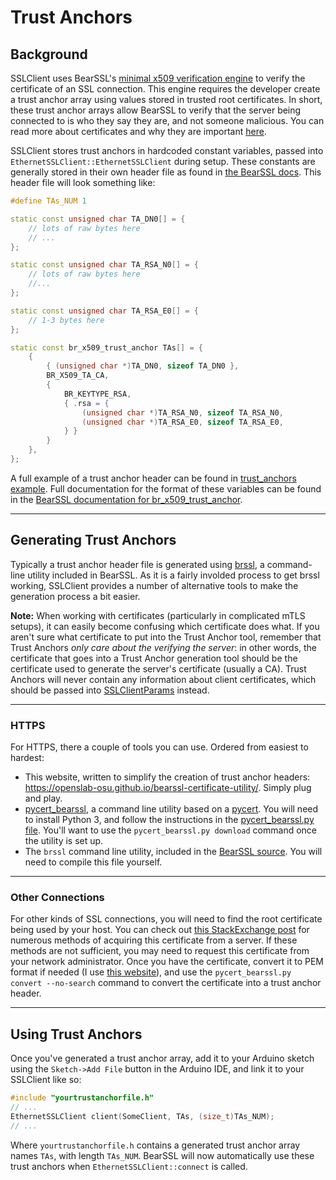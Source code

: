 # Trust Anchors

## Background

SSLClient uses BearSSL's [minimal x509 verification engine](https://bearssl.org/x509.html#the-minimal-engine) to verify the certificate of an SSL connection. This engine requires the developer create a trust anchor array using values stored in trusted root certificates. In short, these trust anchor arrays allow BearSSL to verify that the server being connected to is who they say they are, and not someone malicious. You can read more about certificates and why they are important [here](https://www.globalsign.com/en/ssl-information-center/what-is-an-ssl-certificate/).

SSLClient stores trust anchors in hardcoded constant variables, passed into `EthernetSSLClient::EthernetSSLClient` during setup. These constants are generally stored in their own header file as found in [the BearSSL docs](https://bearssl.org/api1.html#profiles). This header file will look something like:

```C++
#define TAs_NUM 1

static const unsigned char TA_DN0[] = {
    // lots of raw bytes here
    // ...
};

static const unsigned char TA_RSA_N0[] = {
    // lots of raw bytes here
    //...
};

static const unsigned char TA_RSA_E0[] = {
    // 1-3 bytes here
};

static const br_x509_trust_anchor TAs[] = {
    {
        { (unsigned char *)TA_DN0, sizeof TA_DN0 },
        BR_X509_TA_CA,
        {
            BR_KEYTYPE_RSA,
            { .rsa = {
                (unsigned char *)TA_RSA_N0, sizeof TA_RSA_N0,
                (unsigned char *)TA_RSA_E0, sizeof TA_RSA_E0,
            } }
        }
    },
};
```
A full example of a trust anchor header can be found in [trust_anchors example](examples/WebClient_SSL/trust_anchors.h). Full documentation for the format of these variables can be found in the [BearSSL documentation for br_x509_trust_anchor](https://bearssl.org/apidoc/structbr__x509__trust__anchor.html). 

---

## Generating Trust Anchors

Typically a trust anchor header file is generated using [brssl](https://bearssl.org/gitweb/?p=BearSSL;a=tree;f=tools;h=0fa053e41d6bf88a28472f3b22dde41b21f14292;hb=dda1f8a0c46e15b4a235163470ff700b2f13dcc5), a command-line utility included in BearSSL. As it is a fairly involded process to get brssl working, SSLClient provides a number of alternative tools to make the generation process a bit easier.

**Note:** When working with certificates (particularly in complicated mTLS setups), it can easily become confusing which certificate does what. If you aren't sure what certificate to put into the Trust Anchor tool, remember that Trust Anchors *only care about the verifying the server*: in other words, the certificate that goes into a Trust Anchor generation tool should be the certificate used to generate the server's certificate (usually a CA). Trust Anchors will never contain any information about client certificates, which should be passed into [SSLClientParams](https://github.com/khoih-prog/EthernetWebServer_SSL#mtls) instead.

---

### HTTPS

For HTTPS, there a couple of tools you can use. Ordered from easiest to hardest:
* This website, written to simplify the creation of trust anchor headers: https://openslab-osu.github.io/bearssl-certificate-utility/. Simply plug and play.
* [pycert_bearssl](./tools/pycert_bearssl/pycert_bearssl.py), a command line utility based on a [pycert](https://learn.adafruit.com/introducing-the-adafruit-wiced-feather-wifi/pycert-dot-py). You will need to install Python 3, and follow the instructions in the [pycert_bearssl.py file](./tools/pycert_bearssl/pycert_bearssl.py). You'll want to use the `pycert_bearssl.py download` command once the utility is set up.
* The `brssl` command line utility, included in the [BearSSL source](https://bearssl.org/gitweb/?p=BearSSL;a=blob_plain;f=tools/brssl.h;hb=HEAD). You will need to compile this file yourself.

---

### Other Connections

For other kinds of SSL connections, you will need to find the root certificate being used by your host. You can check out [this StackExchange post](https://superuser.com/questions/97201/how-to-save-a-remote-server-ssl-certificate-locally-as-a-file) for numerous methods of acquiring this certificate from a server. If these methods are not sufficient, you may need to request this certificate from your network administrator. Once you have the certificate, convert it to PEM format if needed (I use [this website](https://www.sslshopper.com/ssl-converter.html)), and use the `pycert_bearssl.py convert --no-search` command to convert the certificate into a trust anchor header.

---

## Using Trust Anchors

Once you've generated a trust anchor array, add it to your Arduino sketch using the `Sketch->Add File` button in the Arduino IDE, and link it to your SSLClient like so:

```C++
#include "yourtrustanchorfile.h"
// ...
EthernetSSLClient client(SomeClient, TAs, (size_t)TAs_NUM);
// ...
```
Where `yourtrustanchorfile.h` contains a generated trust anchor array names `TAs`, with length `TAs_NUM`. BearSSL will now automatically use these trust anchors when `EthernetSSLClient::connect` is called.
